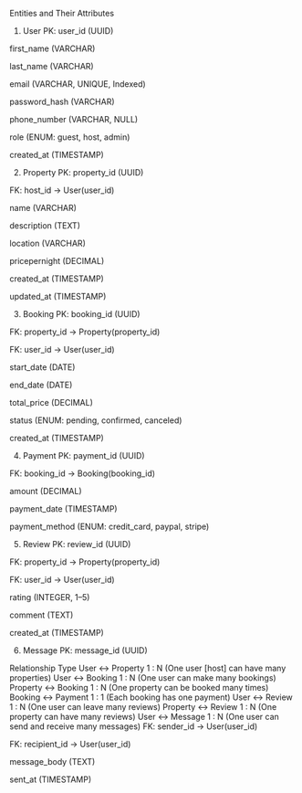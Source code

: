 Entities and Their Attributes
1. User
PK: user_id (UUID)

first_name (VARCHAR)

last_name (VARCHAR)

email (VARCHAR, UNIQUE, Indexed)

password_hash (VARCHAR)

phone_number (VARCHAR, NULL)

role (ENUM: guest, host, admin)

created_at (TIMESTAMP)

2. Property
PK: property_id (UUID)

FK: host_id → User(user_id)

name (VARCHAR)

description (TEXT)

location (VARCHAR)

pricepernight (DECIMAL)

created_at (TIMESTAMP)

updated_at (TIMESTAMP)

3. Booking
PK: booking_id (UUID)

FK: property_id → Property(property_id)

FK: user_id → User(user_id)

start_date (DATE)

end_date (DATE)

total_price (DECIMAL)

status (ENUM: pending, confirmed, canceled)

created_at (TIMESTAMP)

4. Payment
PK: payment_id (UUID)

FK: booking_id → Booking(booking_id)

amount (DECIMAL)

payment_date (TIMESTAMP)

payment_method (ENUM: credit_card, paypal, stripe)

5. Review
PK: review_id (UUID)

FK: property_id → Property(property_id)

FK: user_id → User(user_id)

rating (INTEGER, 1–5)

comment (TEXT)

created_at (TIMESTAMP)

6. Message
PK: message_id (UUID)

Relationship	Type
User ↔ Property	1 : N (One user [host] can have many properties)
User ↔ Booking	1 : N (One user can make many bookings)
Property ↔ Booking	1 : N (One property can be booked many times)
Booking ↔ Payment	1 : 1 (Each booking has one payment)
User ↔ Review	1 : N (One user can leave many reviews)
Property ↔ Review	1 : N (One property can have many reviews)
User ↔ Message	1 : N (One user can send and receive many messages)
FK: sender_id → User(user_id)

FK: recipient_id → User(user_id)

message_body (TEXT)

sent_at (TIMESTAMP)
